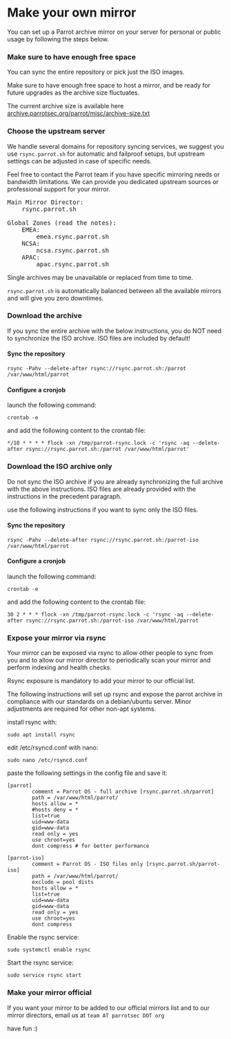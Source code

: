 # Make your own mirror #

You can set up a Parrot archive mirror on your server for personal or public usage by following the steps below.


### Make sure to have enough free space ###

You can sync the entire repository or pick just the ISO images.

Make sure to have enough free space to host a mirror, and be ready for future upgrades as the archive size fluctuates.

The current archive size is available here [archive.parrotsec.org/parrot/misc/archive-size.txt](https://deb.parrotsec.org/parrot/misc/archive-size.txt)


### Choose the upstream server ###

We handle several domains for repository syncing services, we suggest you use `rsync.parrot.sh` for automatic and failproof setups, but upstream settings can be adjusted in case of specific needs.

Feel free to contact the Parrot team if you have specific mirroring needs or bandwidth limitations. We can provide you dedicated upstream sources or professional support for your mirror.

<pre>
Main Mirror Director:
    rsync.parrot.sh

Global Zones (read the notes):
    EMEA:
        emea.rsync.parrot.sh
    NCSA:
        ncsa.rsync.parrot.sh
    APAC:
        apac.rsync.parrot.sh
</pre>

Single archives may be unavailable or replaced from time to time.

`rsync.parrot.sh` is automatically balanced between all the available mirrors and will give you zero downtimes.


### Download the archive ###

If you sync the entire archive with the below instructions, you do NOT need to synchronize the ISO archive. ISO files are included by default!

#### Sync the repository ####

    rsync -Pahv --delete-after rsync://rsync.parrot.sh:/parrot /var/www/html/parrot

#### Configure a cronjob ####

launch the following command:

    crontab -e

and add the following content to the crontab file:

    */10 * * * * flock -xn /tmp/parrot-rsync.lock -c 'rsync -aq --delete-after rsync://rsync.parrot.sh:/parrot /var/www/html/parrot'



### Download the ISO archive only ###

Do not sync the ISO archive if you are already synchronizing the full archive with the above instructions. ISO files are already provided with the instructions in the precedent paragraph.

use the following instructions if you want to sync only the ISO files.

#### Sync the repository ####

    rsync -Pahv --delete-after rsync://rsync.parrot.sh:/parrot-iso /var/www/html/parrot

#### Configure a cronjob ####

launch the following command:

    crontab -e

and add the following content to the crontab file:

    30 2 * * * flock -xn /tmp/parrot-rsync.lock -c 'rsync -aq --delete-after rsync://rsync.parrot.sh:/parrot-iso /var/www/html/parrot


### Expose your mirror via rsync ###

Your mirror can be exposed via rsync to allow other people to sync from you and to allow our mirror director to periodically scan your mirror and perform indexing and health checks.

Rsync exposure is mandatory to add your mirror to our official list.

The following instructions will set up rsync and expose the parrot archive in compliance with our standards on a debian/ubuntu server. Minor adjustments are required for other non-apt systems.

install rsync with:

    sudo apt install rsync

edit /etc/rsyncd.conf with nano:

    sudo nano /etc/rsyncd.conf

paste the following settings in the config file and save it:

    [parrot]
            comment = Parrot OS - full archive [rsync.parrot.sh/parrot]
            path = /var/www/html/parrot/
            hosts allow = *
            #hosts deny = *
            list=true
            uid=www-data
            gid=www-data
            read only = yes
            use chroot=yes
            dont compress # for better performance
    
    [parrot-iso]
            comment = Parrot OS - ISO files only [rsync.parrot.sh/parrot-iso]
            path = /var/www/html/parrot/
            exclude = pool dists
            hosts allow = *
            list=true
            uid=www-data
            gid=www-data
            read only = yes
            use chroot=yes
            dont compress


Enable the rsync service:

    sudo systemctl enable rsync    

Start the rsync service:

    sudo service rsync start


### Make your mirror official ###

If you want your mirror to be added to our official mirrors list and to our mirror directors, email us at `team AT parrotsec DOT org`

have fun :)